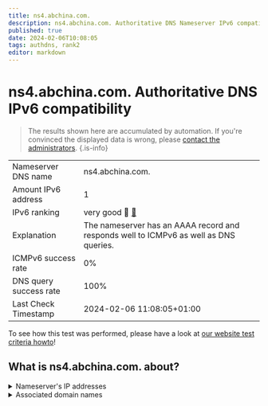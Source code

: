 ```yaml
---
title: ns4.abchina.com.
description: ns4.abchina.com. Authoritative DNS Nameserver IPv6 compatibility
published: true
date: 2024-02-06T10:08:05
tags: authdns, rank2
editor: markdown
---
```


# ns4.abchina.com. Authoritative DNS IPv6 compatibility

> The results shown here are accumulated by automation. If you're convinced the displayed data is wrong, please [contact the administrators](/howto/chat). 
{.is-info}




|   |   |
| - | - |
| Nameserver DNS name | ns4.abchina.com.
| Amount IPv6 address | 1
| IPv6 ranking | very good :2nd_place_medal: [🔗](/howto/ranking) |
| Explanation | The nameserver has an AAAA record and responds well to ICMPv6 as well as DNS queries. |
| ICMPv6 success rate | 0%|
| DNS query success rate | 100% |
| Last Check Timestamp | 2024-02-06 11:08:05+01:00 |

To see how this test was performed, please have a look at [our website test criteria howto](/howto/testcriteria/authdns)!


## What is ns4.abchina.com. about?




<details>
<summary>Nameserver's IP addresses</summary>

2408:8026:400:e::7

</details>



<details>
<summary>Associated domain names</summary>

www.abchina.com

</details>

